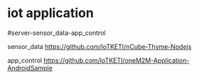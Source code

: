 

# iot application
#server-sensor_data-app_control

sensor_data
https://github.com/IoTKETI/nCube-Thyme-Nodejs

app_control
https://github.com/IoTKETI/oneM2M-Application-AndroidSample

